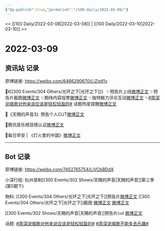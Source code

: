 ```yaml
---
{"dg-publish":true,"permalink":"/100-daily/2022-03-09/"}
---
```



<< [[100 Daily/2022-03-08\|2022-03-08]] | [[100 Daily/2022-03-10\|2022-03-10]] >>

# 2022-03-09

## 资讯站 记录

原博链接: https://weibo.com/6466290670/LiZjstI1v

🌟《[[300 Events/304 Others/光环之下\|光环之下]]》
✨预告片上线[微博正文](https://m.weibo.cn/6466290670/4745065051721785)
✨预告片截图[微博正文](https://m.weibo.cn/6466290670/4745157541101914)
✨期待内容投票[微博正文](https://m.weibo.cn/6466290670/4745157250910409)
✨独特魅力评论互动[微博正文](https://m.weibo.cn/6466290670/4745157868522592)
✨[#周深说唱歌对他来说应该是轻松轻盈的#](https://s.weibo.com/weibo?q=%23%E5%91%A8%E6%B7%B1%E8%AF%B4%E5%94%B1%E6%AD%8C%E5%AF%B9%E4%BB%96%E6%9D%A5%E8%AF%B4%E5%BA%94%E8%AF%A5%E6%98%AF%E8%BD%BB%E6%9D%BE%E8%BD%BB%E7%9B%88%E7%9A%84%23) 话题热度提醒[微博正文](https://m.weibo.cn/6466290670/4745084937438211)

🌟《天赐的声音3》预告个人CUT[微博正文](https://m.weibo.cn/6466290670/4745223819757837)

🌟腾讯音乐榜双榜认证[微博正文](https://m.weibo.cn/6466290670/4745244648413294)

🌟每日早安 | 《灯火里的中国》[微博正文](https://m.weibo.cn/6466290670/4745018436488465)

---
## Bot 记录

原博链接: https://weibo.com/7452765754/LiVCbBDdX

小深行程:
杭州录制[[300 Events/302 Shows/天赐的声音\|天赐的声音]]第三季(第5期下)

物料:
[[300 Events/304 Others/光环之下\|光环之下]]预告片[微博正文](https://m.weibo.cn/6524418754/4745063684901692)
[[300 Events/304 Others/光环之下\|光环之下]]截图 [微博正文](https://m.weibo.cn/6524418754/4744746582410334) [微博正文](https://m.weibo.cn/6524418754/4745108975256118)

[[300 Events/302 Shows/天赐的声音\|天赐的声音]]预告片cut [微博正文](https://m.weibo.cn/6466290670/4745223819757837)

话题:
[#周深说唱歌对他来说应该是轻松轻盈的#](https://s.weibo.com/weibo?q=%23%E5%91%A8%E6%B7%B1%E8%AF%B4%E5%94%B1%E6%AD%8C%E5%AF%B9%E4%BB%96%E6%9D%A5%E8%AF%B4%E5%BA%94%E8%AF%A5%E6%98%AF%E8%BD%BB%E6%9D%BE%E8%BD%BB%E7%9B%88%E7%9A%84%23)
[#周深说唱歌不能失去乐趣#](https://s.weibo.com/weibo?q=%23%E5%91%A8%E6%B7%B1%E8%AF%B4%E5%94%B1%E6%AD%8C%E4%B8%8D%E8%83%BD%E5%A4%B1%E5%8E%BB%E4%B9%90%E8%B6%A3%23)
